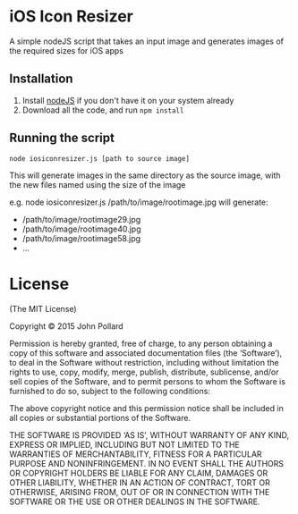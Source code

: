 # iOS Icon Resizer #

A simple nodeJS script that takes an input image and generates
images of the required sizes for iOS apps

## Installation ##

1. Install [nodeJS](https://nodejs.org) if you don't have it on your system already
2. Download all the code, and run `npm install`

## Running the script ##

`node iosiconresizer.js [path to source image]`

This will generate images in the same directory as the source image,
with the new files named using the size of the image

e.g. node iosiconresizer.js /path/to/image/rootimage.jpg will generate:

- /path/to/image/rootimage29.jpg
- /path/to/image/rootimage40.jpg
- /path/to/image/rootimage58.jpg
- ...

# License #

(The MIT License)

Copyright © 2015 John Pollard

Permission is hereby granted, free of charge, to any person obtaining a copy of this software and associated documentation files (the ‘Software’), to deal in the Software without restriction, including without limitation the rights to use, copy, modify, merge, publish, distribute, sublicense, and/or sell copies of the Software, and to permit persons to whom the Software is furnished to do so, subject to the following conditions:

The above copyright notice and this permission notice shall be included in all copies or substantial portions of the Software.

THE SOFTWARE IS PROVIDED ‘AS IS’, WITHOUT WARRANTY OF ANY KIND, EXPRESS OR IMPLIED, INCLUDING BUT NOT LIMITED TO THE WARRANTIES OF MERCHANTABILITY, FITNESS FOR A PARTICULAR PURPOSE AND NONINFRINGEMENT. IN NO EVENT SHALL THE AUTHORS OR COPYRIGHT HOLDERS BE LIABLE FOR ANY CLAIM, DAMAGES OR OTHER LIABILITY, WHETHER IN AN ACTION OF CONTRACT, TORT OR OTHERWISE, ARISING FROM, OUT OF OR IN CONNECTION WITH THE SOFTWARE OR THE USE OR OTHER DEALINGS IN THE SOFTWARE.
